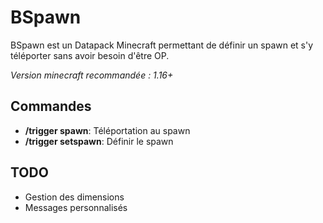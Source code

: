 # BSpawn

BSpawn est un Datapack Minecraft permettant de définir un spawn et s'y téléporter sans avoir besoin d'être OP.

_Version minecraft recommandée : 1.16+_

## Commandes

- **/trigger spawn**: Téléportation au spawn
- **/trigger setspawn**: Définir le spawn

## TODO
- Gestion des dimensions
- Messages personnalisés
